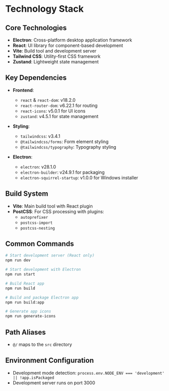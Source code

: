 # Technology Stack

## Core Technologies

- **Electron**: Cross-platform desktop application framework
- **React**: UI library for component-based development
- **Vite**: Build tool and development server
- **Tailwind CSS**: Utility-first CSS framework
- **Zustand**: Lightweight state management

## Key Dependencies

- **Frontend**:

  - `react` & `react-dom`: v18.2.0
  - `react-router-dom`: v6.22.1 for routing
  - `react-icons`: v5.0.1 for UI icons
  - `zustand`: v4.5.1 for state management

- **Styling**:

  - `tailwindcss`: v3.4.1
  - `@tailwindcss/forms`: Form element styling
  - `@tailwindcss/typography`: Typography styling

- **Electron**:
  - `electron`: v28.1.0
  - `electron-builder`: v24.9.1 for packaging
  - `electron-squirrel-startup`: v1.0.0 for Windows installer

## Build System

- **Vite**: Main build tool with React plugin
- **PostCSS**: For CSS processing with plugins:
  - `autoprefixer`
  - `postcss-import`
  - `postcss-nesting`

## Common Commands

```bash
# Start development server (React only)
npm run dev

# Start development with Electron
npm run start

# Build React app
npm run build

# Build and package Electron app
npm run build:app

# Generate app icons
npm run generate-icons
```

## Path Aliases

- `@/` maps to the `src` directory

## Environment Configuration

- Development mode detection: `process.env.NODE_ENV === 'development' || !app.isPackaged`
- Development server runs on port 3000
